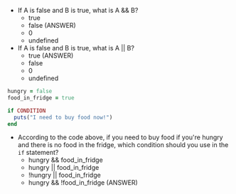* If A is false and B is true, what is A && B?
  * true
  * false (ANSWER)
  * 0
  * undefined
* If A is false and B is true, what is A || B?
  * true (ANSWER)
  * false
  * 0
  * undefined

```ruby
hungry = false
food_in_fridge = true

if CONDITION
  puts("I need to buy food now!")
end
```

* According to the code above, if you need to buy food if you're hungry and
  there is no food in the fridge, which condition should you use in the `if`
  statement?
  * hungry && food_in_fridge
  * hungry || food_in_fridge
  * !hungry || food_in_fridge
  * hungry && !food_in_fridge (ANSWER)
